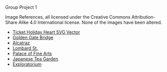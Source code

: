 Group Project 1

Image References, all licensed under the Creative Commons Attribution-Share Alike 4.0 International license. None of the images have been altered.

- [Ticket Holiday Heart SVG Vector](https://www.svgrepo.com/svg/513943/ticket-holiday-heart)
- [Golden Gate Bridge](https://en.wikipedia.org/wiki/Golden_Gate_Bridge#/media/File:Golden_Gate_Bridge_as_seen_from_Battery_East.jpg)
- [Alcatraz](https://commons.wikimedia.org/wiki/File:Alcatraz_Island_as_seen_from_the_East.jpg)
- [Lombard St.](https://commons.wikimedia.org/wiki/File:Lombard_Street,_San_Francisco._(Unsplash).jpg)
- [Palace of Fine Arts](https://commons.wikimedia.org/wiki/File:Palace_of_Fine_Arts_San_Francisco_January_2014_004.jpg)
- [Japanese Tea Garden](https://commons.wikimedia.org/wiki/File:Japanese_Tea_Garden_Shrine,_Golden_Gate_Park;_January_2008.jpg)
- [Exploratorium](https://commons.wikimedia.org/wiki/File:Main_Entrance_to_the_Exploratorium_at_Pier_15.jpg)
